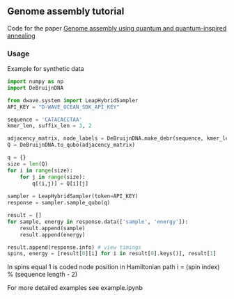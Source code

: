 ## Genome assembly tutorial
Code for the paper [Genome assembly using quantum and quantum-inspired annealing](https://arxiv.org/abs/2004.06719)

### Usage
Example for synthetic data

```python
import numpy as np
import DeBruijnDNA

from dwave.system import LeapHybridSampler
API_KEY = "D-WAVE_OCEAN_SDK_API_KEY"

sequence = 'CATACACCTAA'
kmer_len, suffix_len = 3, 2

adjacency_matrix, node_labels = DeBruijnDNA.make_debr(sequence, kmer_len=kmer_len, suffix_len=suffix_len)
Q = DeBruijnDNA.to_qubo(adjacency_matrix)

q = {}
size = len(Q)
for i in range(size):
    for j in range(size):
        q[(i,j)] = Q[i][j]
            
sampler = LeapHybridSampler(token=API_KEY)
response = sampler.sample_qubo(q)

result = []
for sample, energy in response.data(['sample', 'energy']): 
    result.append(sample)
    result.append(energy)

result.append(response.info) # view timings
spins, energy = [result[0][i] for i in result[0].keys()], result[1]
```
In spins equal 1 is coded node position in Hamiltonian path i = (spin index) % (sequence length - 2)

For more detailed examples see example.ipynb
